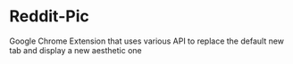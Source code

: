 # Reddit-Pic
Google Chrome Extension that uses various API to replace the default new tab and display a new aesthetic one
